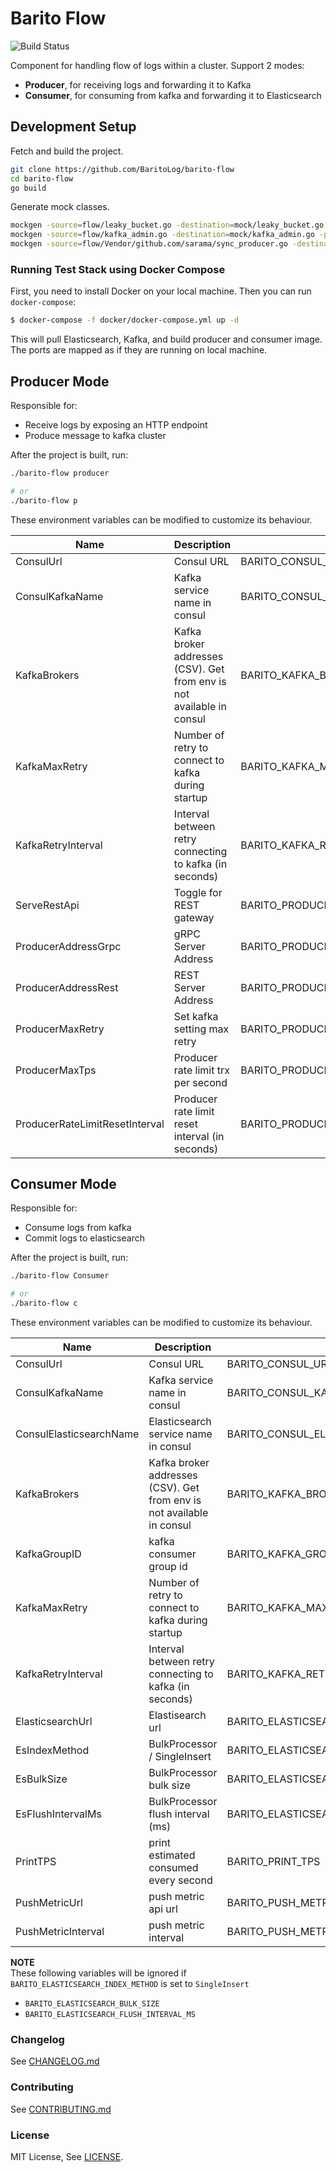 # Barito Flow

![Build Status](https://travis-ci.org/BaritoLog/barito-flow.svg?branch=master)

Component for handling flow of logs within a cluster. Support 2 modes:
- **Producer**, for receiving logs and forwarding it to Kafka
- **Consumer**, for consuming from kafka and forwarding it to Elasticsearch

## Development Setup 

Fetch and build the project.
```sh
git clone https://github.com/BaritoLog/barito-flow
cd barito-flow
go build
```

Generate mock classes.
```sh
mockgen -source=flow/leaky_bucket.go -destination=mock/leaky_bucket.go -package=mock
mockgen -source=flow/kafka_admin.go -destination=mock/kafka_admin.go -package=mock
mockgen -source=flow/Vendor/github.com/sarama/sync_producer.go -destination=mock/sync_producer.go -package=mock
```

### Running Test Stack using Docker Compose

First, you need to install Docker on your local machine. Then you can run `docker-compose`:

```sh
$ docker-compose -f docker/docker-compose.yml up -d
```

This will pull Elasticsearch, Kafka, and build producer and consumer image. The ports
are mapped as if they are running on local machine.

## Producer Mode

Responsible for:
- Receive logs by exposing an HTTP endpoint
- Produce message to kafka cluster

After the project is built, run:
```sh
./barito-flow producer

# or
./barito-flow p
```

These environment variables can be modified to customize its behaviour.

| Name| Description | ENV | Default Value  |
| ---|---|---|---|
| ConsulUrl | Consul URL | BARITO_CONSUL_URL | |
| ConsulKafkaName  | Kafka service name in consul | BARITO_CONSUL_KAFKA_NAME | kafka |
| KafkaBrokers | Kafka broker addresses (CSV). Get from env is not available in consul | BARITO_KAFKA_BROKERS | localhost:9092 |
| KafkaMaxRetry | Number of retry to connect to kafka during startup | BARITO_KAFKA_MAX_RETRY | 0 (unlimited) |
| KafkaRetryInterval | Interval between retry connecting to kafka (in seconds) | BARITO_KAFKA_RETRY_INTERVAL | 10 |
| ServeRestApi | Toggle for REST gateway | BARITO_PRODUCER_REST_API | true |
| ProducerAddressGrpc | gRPC Server Address | BARITO_PRODUCER_GRPC| :8082 |
| ProducerAddressRest | REST Server Address | BARITO_PRODUCER_REST| :8080 |
| ProducerMaxRetry | Set kafka setting max retry | BARITO_PRODUCER_MAX_RETRY | 10 |
| ProducerMaxTps | Producer rate limit trx per second | BARITO_PRODUCER_MAX_TPS | 100 |
| ProducerRateLimitResetInterval | Producer rate limit reset interval (in seconds) | BARITO_PRODUCER_RATE_LIMIT_RESET_INTERVAL | 10 |

## Consumer Mode

Responsible for:
- Consume logs from kafka
- Commit logs to elasticsearch

After the project is built, run:
```sh
./barito-flow Consumer

# or
./barito-flow c
```

These environment variables can be modified to customize its behaviour.

| Name| Description | ENV | Default Value  |
| ---|---|----|----|
| ConsulUrl | Consul URL | BARITO_CONSUL_URL | |
| ConsulKafkaName  | Kafka service name in consul | BARITO_CONSUL_KAFKA_NAME | kafka |
| ConsulElasticsearchName | Elasticsearch service name in consul | BARITO_CONSUL_ELASTICSEARCH_NAME | elasticsearch |
| KafkaBrokers | Kafka broker addresses (CSV). Get from env is not available in consul | BARITO_KAFKA_BROKERS| localhost:9092 |
| KafkaGroupID | kafka consumer group id | BARITO_KAFKA_GROUP_ID | barito-group |
| KafkaMaxRetry | Number of retry to connect to kafka during startup | BARITO_KAFKA_MAX_RETRY | 0 (unlimited) |
| KafkaRetryInterval | Interval between retry connecting to kafka (in seconds) | BARITO_KAFKA_RETRY_INTERVAL | 10 |
| ElasticsearchUrl | Elastisearch url | BARITO_ELASTICSEARCH_URL | http://localhost:9200 |
| EsIndexMethod | BulkProcessor / SingleInsert | BARITO_ELASTICSEARCH_INDEX_METHOD | BulkProcessor |
| EsBulkSize | BulkProcessor bulk size | BARITO_ELASTICSEARCH_BULK_SIZE | 100 |
| EsFlushIntervalMs | BulkProcessor flush interval (ms) | BARITO_ELASTICSEARCH_FLUSH_INTERVAL_MS | 500 |
| PrintTPS | print estimated consumed every second | BARITO_PRINT_TPS | false |
| PushMetricUrl | push metric api url | BARITO_PUSH_METRIC_URL|   |
| PushMetricInterval | push metric interval | BARITO_PUSH_METRIC_INTERVAL | 30s |

**NOTE**  
These following variables will be ignored if `BARITO_ELASTICSEARCH_INDEX_METHOD` is set to `SingleInsert`

- `BARITO_ELASTICSEARCH_BULK_SIZE`
- `BARITO_ELASTICSEARCH_FLUSH_INTERVAL_MS`

### Changelog

See [CHANGELOG.md](CHANGELOG.md)

### Contributing

See [CONTRIBUTING.md](CONTRIBUTING.md)

### License

MIT License, See [LICENSE](LICENSE).
